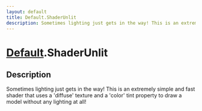 ```yaml
---
layout: default
title: Default.ShaderUnlit
description: Sometimes lighting just gets in the way! This is an extremely simple and fast shader that uses a 'diffuse' texture and a 'color' tint property to draw a model without any lighting at all!
---
```

# [Default]({{site.url}}/Pages/Reference/Default.html).ShaderUnlit

## Description
Sometimes lighting just gets in the way! This is an
extremely simple and fast shader that uses a 'diffuse' texture
and a 'color' tint property to draw a model without any lighting
at all!

